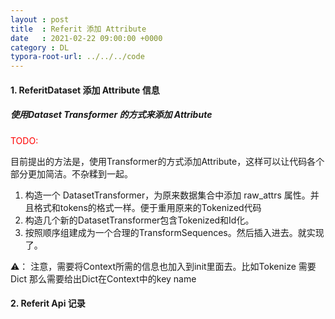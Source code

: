 ```yaml
---
layout : post
title  : Referit 添加 Attribute
date   : 2021-02-22 09:00:00 +0000
category : DL
typora-root-url: ../../../code
---
```


#### 1. ReferitDataset 添加 Attribute 信息

##### 		使用Dataset Transformer 的方式来添加 Attribute

<font color='red'>TODO:</font>

目前提出的方法是，使用Transformer的方式添加Attribute，这样可以让代码各个部分更加简洁。不杂糅到一起。

1. 构造一个 DatasetTransformer，为原来数据集合中添加 raw_attrs 属性。并且格式和tokens的格式一样。便于重用原来的Tokenized代码
2. 构造几个新的DatasetTransformer包含Tokenized和Id化。
3. 按照顺序组建成为一个合理的TransformSequences。然后插入进去。就实现了。

⚠️： 注意，需要将Context所需的信息也加入到init里面去。比如Tokenize 需要 Dict 那么需要给出Dict在Context中的key name

#### 2. Referit Api 记录



